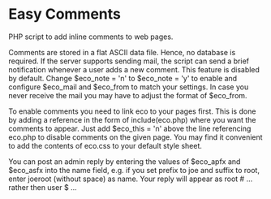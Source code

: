 # Easy Comments

PHP script to add inline comments to web pages.

Comments are stored in a flat ASCII data file. Hence, no database is required. If the server supports sending mail, the script can send a brief notification whenever a user adds a new comment. This feature is disabled by default. Change $eco_note = 'n' to $eco_note = 'y' to enable and configure $eco_mail and $eco_from to match your settings. In case you never receive the mail you may have to adjust the format of $eco_from.

To enable comments you need to link eco to your pages first. This is done by adding a reference in the form of include(eco.php) where you want the comments to appear. Just add $eco_this = 'n' above the line referencing eco.php to disable comments on the given page. You may find it convenient to add the contents of eco.css to your default style sheet.

You can post an admin reply by entering the values of $eco_apfx and $eco_asfx into the name field, e.g. if you set prefix to joe and suffix to root, enter joeroot (without space) as name. Your reply will appear as root # ... rather then user $ ...
